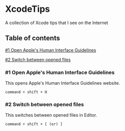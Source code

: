 # XcodeTips
A collection of Xcode tips that I see on the Internet

## Table of contents
[#1 Open Apple's Human Interface Guidelines](https://github.com/imjhk03/XcodeTips#1-open-apples-human-interface-guidelines)

[#2 Switch between opened files](https://github.com/imjhk03/XcodeTips#2-switch-between-opened-files)

### #1 Open Apple's Human Interface Guidelines
This opens Apple's Human Interface Guidelines website.
```
command + shift + H
```

### #2 Switch between opened files
This switches between opened files in Editor.
```
command + shift + [ (or) ]
```
